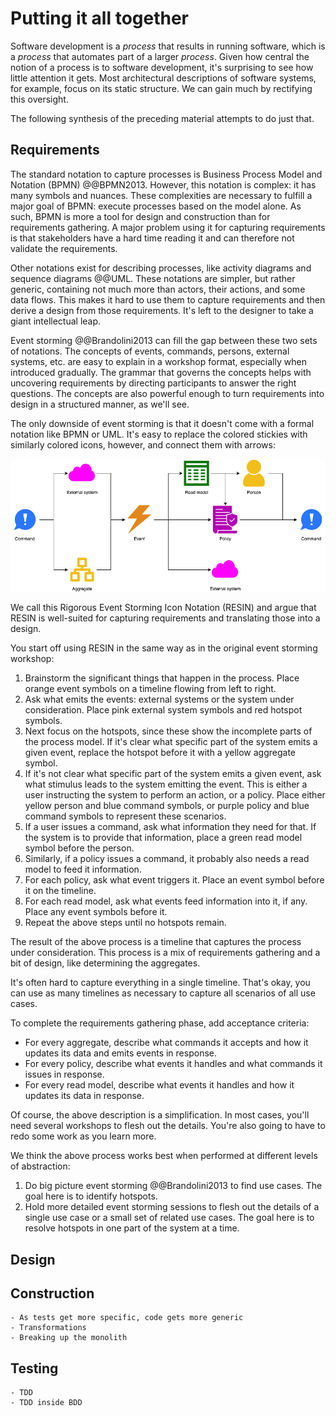 # Putting it all together

Software development is a _process_ that results in running software, which is a _process_ that automates part of a
larger _process_.
Given how central the notion of a process is to software development, it's surprising to see how little attention it
gets.
Most architectural descriptions of software systems, for example, focus on its static structure.
We can gain much by rectifying this oversight.

The following synthesis of the preceding material attempts to do just that.


## Requirements

The standard notation to capture processes is Business Process Model and Notation (BPMN) @@BPMN2013.
However, this notation is complex: it has many symbols and nuances.
These complexities are necessary to fulfill a major goal of BPMN: execute processes based on the model alone.
As such, BPMN is more a tool for design and construction than for requirements gathering.
A major problem using it for capturing requirements is that stakeholders have a hard time reading it and can therefore
not validate the requirements.

Other notations exist for describing processes, like activity diagrams and sequence diagrams @@UML.
These notations are simpler, but rather generic, containing not much more than actors, their actions, and some data
flows.
This makes it hard to use them to capture requirements and then derive a design from those requirements.
It's left to the designer to take a giant intellectual leap.

Event storming @@Brandolini2013 can fill the gap between these two sets of notations.
The concepts of events, commands, persons, external systems, etc. are easy to explain in a workshop format,
especially when introduced gradually.
The grammar that governs the concepts helps with uncovering requirements by directing participants to answer the right
questions.
The concepts are also powerful enough to turn requirements into design in a structured manner, as we'll see.

The only downside of event storming is that it doesn't come with a formal notation like BPMN or UML.
It's easy to replace the colored stickies with similarly colored icons, however, and connect them with arrows:

![RESIN](resin.png)

We call this Rigorous Event Storming Icon Notation (RESIN) and argue that RESIN is well-suited for capturing
requirements and translating those into a design.

You start off using RESIN in the same way as in the original event storming workshop:

1. Brainstorm the significant things that happen in the process.
    Place orange event symbols on a timeline flowing from left to right.
2. Ask what emits the events: external systems or the system under consideration.
    Place pink external system symbols and red hotspot symbols.
3. Next focus on the hotspots, since these show the incomplete parts of the process model.
    If it's clear what specific part of the system emits a given event, replace the hotspot before it with a yellow
    aggregate symbol.
4. If it's not clear what specific part of the system emits a given event, ask what stimulus leads to the system
    emitting the event.
    This is either a user instructing the system to perform an action, or a policy.
    Place either yellow person and blue command symbols, or purple policy and blue command symbols to represent these
    scenarios.
5. If a user issues a command, ask what information they need for that.
    If the system is to provide that information, place a green read model symbol before the person.
6. Similarly, if a policy issues a command, it probably also needs a read model to feed it information.
7. For each policy, ask what event triggers it.
    Place an event symbol before it on the timeline.
8. For each read model, ask what events feed information into it, if any.
    Place any event symbols before it.
9. Repeat the above steps until no hotspots remain.

The result of the above process is a timeline that captures the process under consideration.
This process is a mix of requirements gathering and a bit of design, like determining the aggregates.

It's often hard to capture everything in a single timeline.
That's okay, you can use as many timelines as necessary to capture all scenarios of all use cases.

To complete the requirements gathering phase, add acceptance criteria:

- For every aggregate, describe what commands it accepts and how it updates its data and emits events in response.
- For every policy, describe what events it handles and what commands it issues in response.
- For every read model, describe what events it handles and how it updates its data in response.

Of course, the above description is a simplification.
In most cases, you'll need several workshops to flesh out the details.
You're also going to have to redo some work as you learn more.

We think the above process works best when performed at different levels of abstraction:

1. Do big picture event storming @@Brandolini2013 to find use cases.
    The goal here is to identify hotspots.
2. Hold more detailed event storming sessions to flesh out the details of a single use case or a small set of related
    use cases.
    The goal here is to resolve hotspots in one part of the system at a time.


## Design


## Construction

```admonish info "Ideas"
- As tests get more specific, code gets more generic
- Transformations
- Breaking up the monolith
```

## Testing

```admonish info "Ideas"
- TDD
- TDD inside BDD
```
